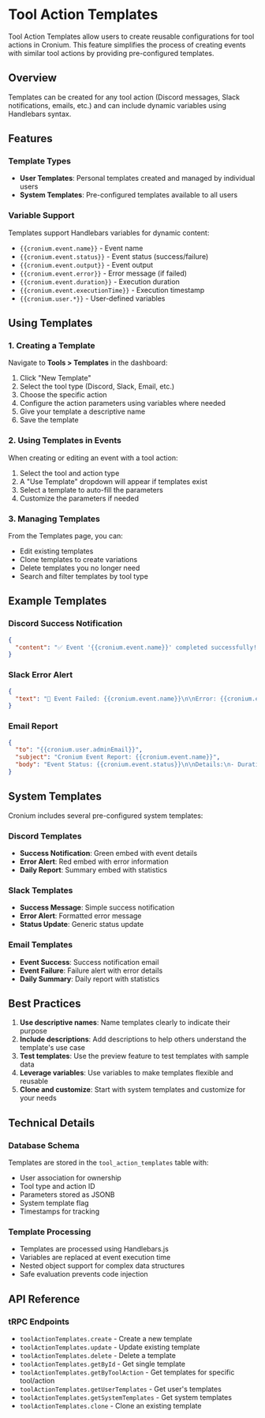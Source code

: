 # Tool Action Templates

Tool Action Templates allow users to create reusable configurations for tool actions in Cronium. This feature simplifies the process of creating events with similar tool actions by providing pre-configured templates.

## Overview

Templates can be created for any tool action (Discord messages, Slack notifications, emails, etc.) and can include dynamic variables using Handlebars syntax.

## Features

### Template Types

- **User Templates**: Personal templates created and managed by individual users
- **System Templates**: Pre-configured templates available to all users

### Variable Support

Templates support Handlebars variables for dynamic content:

- `{{cronium.event.name}}` - Event name
- `{{cronium.event.status}}` - Event status (success/failure)
- `{{cronium.event.output}}` - Event output
- `{{cronium.event.error}}` - Error message (if failed)
- `{{cronium.event.duration}}` - Execution duration
- `{{cronium.event.executionTime}}` - Execution timestamp
- `{{cronium.user.*}}` - User-defined variables

## Using Templates

### 1. Creating a Template

Navigate to **Tools > Templates** in the dashboard:

1. Click "New Template"
2. Select the tool type (Discord, Slack, Email, etc.)
3. Choose the specific action
4. Configure the action parameters using variables where needed
5. Give your template a descriptive name
6. Save the template

### 2. Using Templates in Events

When creating or editing an event with a tool action:

1. Select the tool and action type
2. A "Use Template" dropdown will appear if templates exist
3. Select a template to auto-fill the parameters
4. Customize the parameters if needed

### 3. Managing Templates

From the Templates page, you can:

- Edit existing templates
- Clone templates to create variations
- Delete templates you no longer need
- Search and filter templates by tool type

## Example Templates

### Discord Success Notification

```json
{
  "content": "✅ Event '{{cronium.event.name}}' completed successfully!\n\nDuration: {{cronium.event.duration}}ms\nOutput: {{cronium.event.output}}"
}
```

### Slack Error Alert

```json
{
  "text": "🚨 Event Failed: {{cronium.event.name}}\n\nError: {{cronium.event.error}}\nTime: {{cronium.event.executionTime}}"
}
```

### Email Report

```json
{
  "to": "{{cronium.user.adminEmail}}",
  "subject": "Cronium Event Report: {{cronium.event.name}}",
  "body": "Event Status: {{cronium.event.status}}\n\nDetails:\n- Duration: {{cronium.event.duration}}ms\n- Time: {{cronium.event.executionTime}}\n\nOutput:\n{{cronium.event.output}}"
}
```

## System Templates

Cronium includes several pre-configured system templates:

### Discord Templates

- **Success Notification**: Green embed with event details
- **Error Alert**: Red embed with error information
- **Daily Report**: Summary embed with statistics

### Slack Templates

- **Success Message**: Simple success notification
- **Error Alert**: Formatted error message
- **Status Update**: Generic status update

### Email Templates

- **Event Success**: Success notification email
- **Event Failure**: Failure alert with error details
- **Daily Summary**: Daily report with statistics

## Best Practices

1. **Use descriptive names**: Name templates clearly to indicate their purpose
2. **Include descriptions**: Add descriptions to help others understand the template's use case
3. **Test templates**: Use the preview feature to test templates with sample data
4. **Leverage variables**: Use variables to make templates flexible and reusable
5. **Clone and customize**: Start with system templates and customize for your needs

## Technical Details

### Database Schema

Templates are stored in the `tool_action_templates` table with:

- User association for ownership
- Tool type and action ID
- Parameters stored as JSONB
- System template flag
- Timestamps for tracking

### Template Processing

- Templates are processed using Handlebars.js
- Variables are replaced at event execution time
- Nested object support for complex data structures
- Safe evaluation prevents code injection

## API Reference

### tRPC Endpoints

- `toolActionTemplates.create` - Create a new template
- `toolActionTemplates.update` - Update existing template
- `toolActionTemplates.delete` - Delete a template
- `toolActionTemplates.getById` - Get single template
- `toolActionTemplates.getByToolAction` - Get templates for specific tool/action
- `toolActionTemplates.getUserTemplates` - Get user's templates
- `toolActionTemplates.getSystemTemplates` - Get system templates
- `toolActionTemplates.clone` - Clone an existing template
